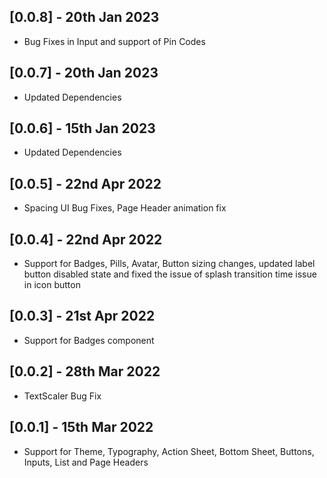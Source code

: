 ## [0.0.8] - 20th Jan 2023

* Bug Fixes in Input and support of Pin Codes

## [0.0.7] - 20th Jan 2023

* Updated Dependencies

## [0.0.6] - 15th Jan 2023

* Updated Dependencies

## [0.0.5] - 22nd Apr 2022

* Spacing UI Bug Fixes, Page Header animation fix

## [0.0.4] - 22nd Apr 2022

* Support for Badges, Pills, Avatar, Button sizing changes, updated label button disabled state and
  fixed the issue of splash transition time issue in icon button

## [0.0.3] - 21st Apr 2022

* Support for Badges component

## [0.0.2] - 28th Mar 2022

* TextScaler Bug Fix

## [0.0.1] - 15th Mar 2022

* Support for Theme, Typography, Action Sheet, Bottom Sheet, Buttons, Inputs, List and Page Headers